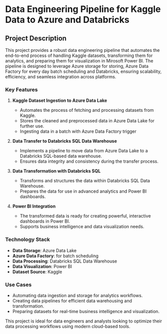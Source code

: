 # Data Engineering Pipeline for Kaggle Data to Azure and Databricks

## Project Description

This project provides a robust data engineering pipeline that automates the end-to-end process of handling Kaggle datasets, transforming them for analytics, and preparing them for visualization in Mirosoft Power BI. The pipeline is designed to leverage Azure storage for storing, Azure Data Factory for every day batch scheduling  and Databricks, ensuring scalability, efficiency, and seamless integration across platforms.

### Key Features

1. **Kaggle Dataset Ingestion to Azure Data Lake**  
   - Automates the process of fetching and processing datasets from Kaggle.  
   - Stores the cleaned and preprocessed data in Azure Data Lake for further use.
   - Ingesting data in a batch with Azure Data Factory trigger  

2. **Data Transfer to Databricks SQL Data Warehouse**  
   - Implements a pipeline to move data from Azure Data Lake to a Databricks SQL-based data warehouse.  
   - Ensures data integrity and consistency during the transfer process.

3. **Data Transformation with Databricks SQL**  
   - Transforms and structures the data within Databricks SQL Data Warehouse.  
   - Prepares the data for use in advanced analytics and Power BI dashboards.

4. **Power BI Integration**  
   - The transformed data is ready for creating powerful, interactive dashboards in Power BI.  
   - Supports business intelligence and data visualization needs.

### Technology Stack

- **Data Storage**: Azure Data Lake
- **Azure Data Factory**: for batch scheduling
- **Data Processing**: Databricks SQL Data Warehouse  
- **Data Visualization**: Power BI  
- **Dataset Source**: Kaggle  

### Use Cases

- Automating data ingestion and storage for analytics workflows.
- Creating data pipelines for efficient data warehousing and transformation.
- Preparing datasets for real-time business intelligence and visualization.

This project is ideal for data engineers and analysts looking to optimize their data processing workflows using modern cloud-based tools.
